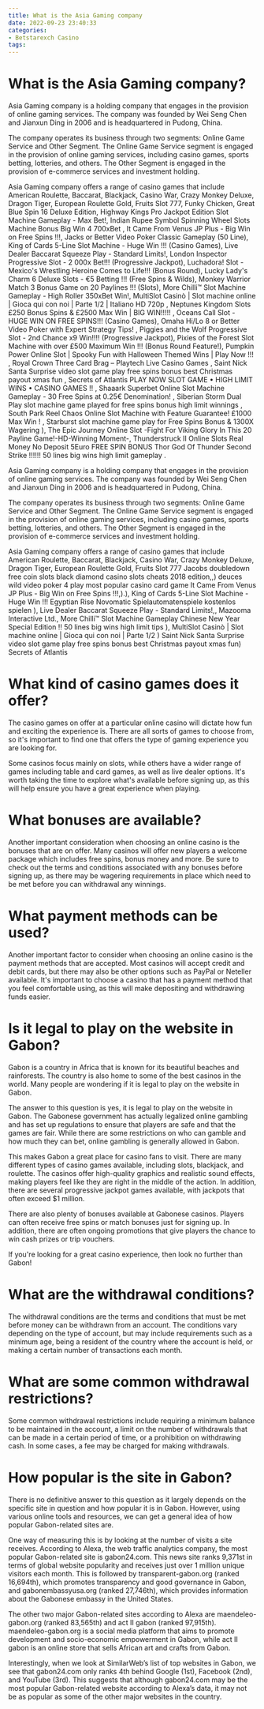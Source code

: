 ```yaml
---
title: What is the Asia Gaming company
date: 2022-09-23 23:40:33
categories:
- Betstarexch Casino
tags:
---
```



#  What is the Asia Gaming company?

Asia Gaming company is a holding company that engages in the provision of online gaming services. The company was founded by Wei Seng Chen and Jianxun Ding in 2006 and is headquartered in Pudong, China.

The company operates its business through two segments: Online Game Service and Other Segment. The Online Game Service segment is engaged in the provision of online gaming services, including casino games, sports betting, lotteries, and others. The Other Segment is engaged in the provision of e-commerce services and investment holding.

Asia Gaming company offers a range of casino games that include American Roulette, Baccarat, Blackjack, Casino War, Crazy Monkey Deluxe, Dragon Tiger, European Roulette Gold, Fruits Slot 777, Funky Chicken, Great Blue Spin 16 Deluxe Edition, Highway Kings Pro Jackpot Edition Slot Machine Gameplay - Max Bet!, Indian Rupee Symbol Spinning Wheel Slots Machine Bonus Big Win 4 700xBet , It Came From Venus JP Plus - Big Win on Free Spins !!!, Jacks or Better Video Poker Classic Gameplay (50 Line), King of Cards 5-Line Slot Machine - Huge Win !!! (Casino Games), Live Dealer Baccarat Squeeze Play - Standard Limits!, London Inspector Progressive Slot - 2 000x Bet!!! (Progressive Jackpot), Luchadora! Slot - Mexico's Wrestling Heroine Comes to Life!!! (Bonus Round), Lucky Lady's Charm 6 Deluxe Slots - €5 Betting !!! (Free Spins & Wilds), Monkey Warrior Match 3 Bonus Game on 20 Paylines !!! (Slots), More Chilli™ Slot Machine Gameplay - High Roller 350xBet Win!, MultiSlot Casinò | Slot machine online | Gioca qui con noi | Parte 1/2 | Italiano HD 720p , Neptunes Kingdom Slots £250 Bonus Spins & £2500 Max Win | BIG WIN!!!!! , Oceans Call Slot - HUGE WIN ON FREE SPINS!!! (Casino Games), Omaha Hi/Lo 8 or Better Video Poker with Expert Strategy Tips! , Piggies and the Wolf Progressive Slot - 2nd Chance x9 Win!!!! (Progressive Jackpot), Pixies of the Forest Slot Machine with over £500 Maximum Win !!! (Bonus Round Feature!), Pumpkin Power Online Slot | Spooky Fun with Halloween Themed Wins | Play Now !!! , Royal Crown Three Card Brag – Playtech Live Casino Games , Saint Nick Santa Surprise video slot game play free spins bonus best Christmas payout xmas fun , Secrets of Atlantis PLAY NOW SLOT GAME • HIGH LIMIT WINS • CASINO GAMES !! , Shaaark Superbet Online Slot Machine Gameplay - 30 Free Spins at 0.25€ Denomination!  , Siberian Storm Dual Play slot machine game played for free spins bonus high limit winnings , South Park Reel Chaos Online Slot Machine with Feature Guarantee! £1000 Max Win ! , Starburst slot machine game play for Free Spins Bonus & 1300X Wagering  ), The Epic Journey Online Slot -Fight For Viking Glory In This 20 Payline Game!-HD-Winning Moment-, Thunderstruck II Online Slots Real Money No Deposit 5Euro FREE SPIN BONUS Thor God Of Thunder Second Strike !!!!!! 50 lines big wins high limit gameplay .


 Asia Gaming company is a holding company that engages in the provision of online gaming services. The company was founded by Wei Seng Chen and Jianxun Ding in 2006 and is headquartered in Pudong, China.

The company operates its business through two segments: Online Game Service and Other Segment. The Online Game Service segment is engaged in the provision of online gaming services, including casino games, sports betting, lotteries, and others. The Other Segment is engaged in the provision of e-commerce services and investment holding.

Asia Gaming company offers a range of casino games that include American Roulette, Baccarat, Blackjack, Casino War, Crazy Monkey Deluxe, Dragon Tiger, European Roulette Gold, Fruits Slot 777 Jacobs doubledown free coin slots black diamond casino slots cheats 2018 edition,,) deuces wild video poker 4 play most popular casino card game It Came From Venus JP Plus - Big Win on Free Spins !!!,).), King of Cards 5-Line Slot Machine - Huge Win !!! Egyptian Rise Novomatic Spielautomatenspiele kostenlos spielen ), Live Dealer Baccarat Squeeze Play - Standard Limits!,, Mazooma Interactive Ltd., More Chilli™ Slot Machine Gameplay Chinese New Year Special Edition !! 50 lines big wins high limit tips ), MultiSlot Casinò | Slot machine online | Gioca qui con noi | Parte 1/2 ) Saint Nick Santa Surprise video slot game play free spins bonus best Christmas payout xmas fun) Secrets of Atlantis

#  What kind of casino games does it offer?

The casino games on offer at a particular online casino will dictate how fun and exciting the experience is. There are all sorts of games to choose from, so it's important to find one that offers the type of gaming experience you are looking for.

Some casinos focus mainly on slots, while others have a wider range of games including table and card games, as well as live dealer options. It's worth taking the time to explore what's available before signing up, as this will help ensure you have a great experience when playing.

# What bonuses are available?

Another important consideration when choosing an online casino is the bonuses that are on offer. Many casinos will offer new players a welcome package which includes free spins, bonus money and more. Be sure to check out the terms and conditions associated with any bonuses before signing up, as there may be wagering requirements in place which need to be met before you can withdrawal any winnings.

# What payment methods can be used?

Another important factor to consider when choosing an online casino is the payment methods that are accepted. Most casinos will accept credit and debit cards, but there may also be other options such as PayPal or Neteller available. It's important to choose a casino that has a payment method that you feel comfortable using, as this will make depositing and withdrawing funds easier.

#  Is it legal to play on the website in Gabon?

 Gabon is a country in Africa that is known for its beautiful beaches and rainforests. The country is also home to some of the best casinos in the world. Many people are wondering if it is legal to play on the website in Gabon.

The answer to this question is yes, it is legal to play on the website in Gabon. The Gabonese government has actually legalized online gambling and has set up regulations to ensure that players are safe and that the games are fair. While there are some restrictions on who can gamble and how much they can bet, online gambling is generally allowed in Gabon.

This makes Gabon a great place for casino fans to visit. There are many different types of casino games available, including slots, blackjack, and roulette. The casinos offer high-quality graphics and realistic sound effects, making players feel like they are right in the middle of the action. In addition, there are several progressive jackpot games available, with jackpots that often exceed $1 million.

There are also plenty of bonuses available at Gabonese casinos. Players can often receive free spins or match bonuses just for signing up. In addition, there are often ongoing promotions that give players the chance to win cash prizes or trip vouchers.

If you're looking for a great casino experience, then look no further than Gabon!

#  What are the withdrawal conditions?

The withdrawal conditions are the terms and conditions that must be met before money can be withdrawn from an account. The conditions vary depending on the type of account, but may include requirements such as a minimum age, being a resident of the country where the account is held, or making a certain number of transactions each month.

# What are some common withdrawal restrictions?

Some common withdrawal restrictions include requiring a minimum balance to be maintained in the account, a limit on the number of withdrawals that can be made in a certain period of time, or a prohibition on withdrawing cash. In some cases, a fee may be charged for making withdrawals.

#  How popular is the site in Gabon?

There is no definitive answer to this question as it largely depends on the specific site in question and how popular it is in Gabon. However, using various online tools and resources, we can get a general idea of how popular Gabon-related sites are.

One way of measuring this is by looking at the number of visits a site receives. According to Alexa, the web traffic analytics company, the most popular Gabon-related site is gabon24.com. This news site ranks 9,371st in terms of global website popularity and receives just over 1 million unique visitors each month. This is followed by transparent-gabon.org (ranked 16,694th), which promotes transparency and good governance in Gabon, and gabonembassyusa.org (ranked 27,746th), which provides information about the Gabonese embassy in the United States.

The other two major Gabon-related sites according to Alexa are maendeleo-gabon.org (ranked 83,565th) and act II gabon (ranked 97,915th). maendeleo-gabon.org is a social media platform that aims to promote development and socio-economic empowerment in Gabon, while act II gabon is an online store that sells African art and crafts from Gabon.

Interestingly, when we look at SimilarWeb’s list of top websites in Gabon, we see that gabon24.com only ranks 4th behind Google (1st), Facebook (2nd), and YouTube (3rd). This suggests that although gabon24.com may be the most popular Gabon-related website according to Alexa’s data, it may not be as popular as some of the other major websites in the country.